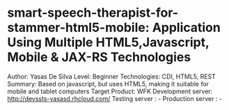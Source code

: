 smart-speech-therapist-for-stammer-html5-mobile: Application Using Multiple HTML5,Javascript, Mobile & JAX-RS Technologies 
=========================================================================================================
Author: Yasas De Silva
Level: Beginner 
Technologies: CDI, HTML5, REST
Summary: Based on javascript, but uses HTML5, making it suitable for mobile and tablet computers
Target Product: WFK
Development server: http://devssts-yasasd.rhcloud.com/
Testing server : - 
Production server : -
